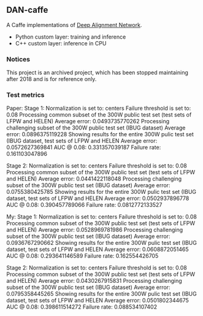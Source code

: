 ## DAN-caffe
A Caffe implementations of [Deep Alignment Network](https://github.com/MarekKowalski/DeepAlignmentNetwork). 
- Python custom layer: training and inference
- C++ custom layer: inference in CPU

### Notices
This project is an archived project, which has been stopped maintaining after 2018 and is for reference only.


### Test metrics
Paper:
Stage 1:
Normalization is set to: centers
Failure threshold is set to: 0.08
Processing common subset of the 300W public test set (test sets of LFPW and HELEN)
Average error: 0.0493735770262
Processing challenging subset of the 300W public test set (IBUG dataset)
Average error: 0.0896375119228
Showing results for the entire 300W pulic test set (IBUG dataset, test sets of LFPW and HELEN
Average error: 0.0572627369841
AUC @ 0.08: 0.331357039187
Failure rate: 0.161103047896

Stage 2:
Normalization is set to: centers
Failure threshold is set to: 0.08
Processing common subset of the 300W public test set (test sets of LFPW and HELEN)
Average error: 0.0441422118048
Processing challenging subset of the 300W public test set (IBUG dataset)
Average error: 0.0755380425785
Showing results for the entire 300W pulic test set (IBUG dataset, test sets of LFPW and HELEN
Average error: 0.0502937896778
AUC @ 0.08: 0.390457789066
Failure rate: 0.0812772133527


My:
Stage 1:
Normalization is set to: centers
Failure threshold is set to: 0.08
Processing common subset of the 300W public test set (test sets of LFPW and HELEN)
Average error: 0.0528969781986
Processing challenging subset of the 300W public test set (IBUG dataset)
Average error: 0.0936767290662
Showing results for the entire 300W pulic test set (IBUG dataset, test sets of LFPW and HELEN
Average error: 0.0608872051465
AUC @ 0.08: 0.293641146589
Failure rate: 0.162554426705

Stage 2:
Normalization is set to: centers
Failure threshold is set to: 0.08
Processing common subset of the 300W public test set (test sets of LFPW and HELEN)
Average error: 0.0430267915831
Processing challenging subset of the 300W public test set (IBUG dataset)
Average error: 0.0795358445265
Showing results for the entire 300W pulic test set (IBUG dataset, test sets of LFPW and HELEN
Average error: 0.0501802344675
AUC @ 0.08: 0.398611514272
Failure rate: 0.088534107402

